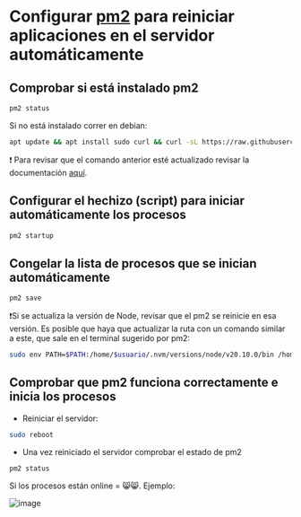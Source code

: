 # Configurar [pm2](https://pm2.keymetrics.io/docs/usage/quick-start/) para reiniciar aplicaciones en el servidor automáticamente

## Comprobar si está instalado pm2
```bash
pm2 status
```
Si no está instalado correr en debian:

```bash
apt update && apt install sudo curl && curl -sL https://raw.githubusercontent.com/Unitech/pm2/master/packager/setup.deb.sh | sudo -E bash -
```
:exclamation: Para revisar que el comando anterior esté actualizado revisar la documentación [aquí](https://pm2.io/docs/runtime/guide/installation/).

## Configurar el hechizo (script) para iniciar automáticamente los procesos

```bash
pm2 startup
```

## Congelar la lista de procesos que se inician automáticamente

```bash
pm2 save
```

❗Si se actualiza la versión de Node, revisar que el pm2 se reinicie en esa versión. Es posible que haya que actualizar la ruta con un comando similar a este, que sale en el terminal sugerido por pm2:

```bash
sudo env PATH=$PATH:/home/$usuario/.nvm/versions/node/v20.10.0/bin /home/$usuario/.nvm/versions/node/v20.10.0/lib/node_modules/pm2/bin/pm2 startup systemd -u $usuario --hp /home/$usuario
```

## Comprobar que pm2 funciona correctamente e inicia los procesos
* Reiniciar el servidor:
```bash
sudo reboot
```
* Una vez reiniciado el servidor comprobar el estado de pm2
  
```bash
pm2 status
```
Si los procesos están online = 😸😸. 
Ejemplo:

![image](https://github.com/enflujo/enflujo-cuaderno-tally/assets/5365329/14a12d81-93f7-4336-b173-b9a18b7cfe38)

